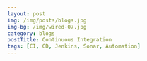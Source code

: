 ```yaml
---
layout: post
img: /img/posts/blogs.jpg
img-bg: /img/wired-07.jpg
category: blogs
postTitle: Continuous Integration
tags: [CI, CD, Jenkins, Sonar, Automation]
---
```

